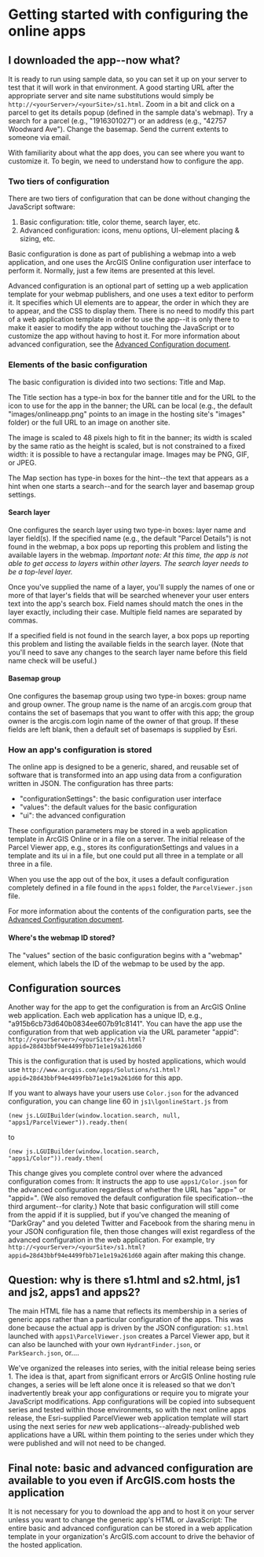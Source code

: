# Getting started with configuring the online apps

## I downloaded the app--now what?

It is ready to run using sample data, so you can set it up on your server to test that it will
work in that environment.  A good starting URL after the appropriate server and site name substitutions
would simply be `http://<yourServer>/<yourSite>/s1.html`.  Zoom in a bit and click on a parcel to get
its details popup (defined in the sample data's webmap).  Try a search for a parcel (e.g., "1916301027")
or an address (e.g., "42757 Woodward Ave").  Change the basemap.  Send the current extents to someone via
email.

With familiarity about what the app does, you can see where you want to customize it.  To begin, we need
to understand how to configure the app.

### Two tiers of configuration

There are two tiers of configuration that can be done without changing the JavaScript software:

1. Basic configuration:  title, color theme, search layer, etc.
2. Advanced configuration:  icons, menu options, UI-element placing & sizing, etc.

Basic configuration is done as part of publishing a webmap into a web application, and one uses the
ArcGIS Online configuration user interface to perform it.  Normally, just a few items are presented at
this level.

Advanced configuration is an optional part of setting up a web application template for your webmap
publishers, and one uses a text editor to perform it.  It specifies which UI elements are to appear,
the order in which they are to appear, and the CSS to display them.  There is no need to modify this
part of a web application template in order to use the app--it is only there to make it easier to modify
the app without touching the JavaScript or to customize the app without having to host it.  For more information
about advanced configuration, see the
[Advanced Configuration document](https://github.com/Esri/local-government-online-apps/blob/master/doc/AdvancedConfiguration.md).

### Elements of the basic configuration

The basic configuration is divided into two sections: Title and Map.

The Title section has a type-in box for the banner title and for the URL to the icon to use for the app
in the banner; the URL can be local (e.g., the default "images/onlineapp.png" points to an image in the
hosting site's "images" folder) or the full URL to an image on another site.

The image is scaled to 48 pixels high to fit in the banner; its width is scaled by the same ratio as the
height is scaled, but is not constrained to a fixed width: it is possible to have a rectangular image.
Images may be PNG, GIF, or JPEG.

The Map section has type-in boxes for the hint--the text that appears as a hint when one starts a
search--and for the search layer and basemap group settings.

#### Search layer

One configures the search layer using two type-in boxes: layer name and layer field(s). If the
specified name (e.g., the default "Parcel Details") is not found in the webmap, a box pops up
reporting this problem and listing the available layers in the webmap. *Important note: At this
time, the app is not able to get access to layers within other layers. The search layer needs
to be a top-level layer.*

Once you've supplied the name of a layer, you'll supply the names of one or more of that layer's fields
that will be searched whenever your user enters text into the app's search box. Field names should
match the ones in the layer exactly, including their case. Multiple field names are separated by commas.

If a specified field is not found in the search layer, a box pops up
reporting this problem and listing the available fields in the search layer. (Note that you'll
need to save any changes to the search layer name before this field name check will be useful.)

#### Basemap group

One configures the basemap group using two type-in boxes: group name and group owner. The group name
is the name of an arcgis.com group that contains the set of basemaps that you want to offer with this
app; the group owner is the arcgis.com login name of the owner of that group. If these fields are left
blank, then a default set of basemaps is supplied by Esri.

### How an app's configuration is stored

The online app is designed to be a generic, shared, and reusable set of software that is transformed
into an app using data from a configuration written in JSON.  The configuration has three parts:

* "configurationSettings":  the basic configuration user interface
* "values":  the default values for the basic configuration
* "ui":  the advanced configuration

These configuration parameters may be stored in a web application template in ArcGIS Online or in a file
on a server.  The initial release of the Parcel Viewer app, e.g., stores its configurationSettings and
values in a template and its ui in a file, but one could put all three in a template or all three in a
file.

When you use the app out of the box, it uses a default configuration completely defined in a file found
in the `apps1` folder, the `ParcelViewer.json` file.

For more information about the contents of the configuration parts, see the
[Advanced Configuration document](https://github.com/Esri/local-government-online-apps/blob/master/doc/AdvancedConfiguration.md).

#### Where's the webmap ID stored?

The "values" section of the basic configuration begins with a "webmap" element, which labels the ID of
the webmap to be used by the app.


## Configuration sources

Another way for the app to get the configuration is from an ArcGIS Online web application.  Each web
application has a unique ID, e.g., "a915b6cb73d640b0834ee607b91c8141".  You can have the app use the
configuration from that web application via the URL parameter "appid":
`http://<yourServer>/<yourSite>/s1.html?appid=28d43bbf94e4499fbb71e1e19a261d60`

This is the configuration that is used by hosted applications, which would use
`http://www.arcgis.com/apps/Solutions/s1.html?appid=28d43bbf94e4499fbb71e1e19a261d60`
for this app.

If you want to always have your users use `Color.json` for the advanced configuration, you can change
line 60 in `js1\lgonlineStart.js` from

    (new js.LGUIBuilder(window.location.search, null, "apps1/ParcelViewer")).ready.then(

to

    (new js.LGUIBuilder(window.location.search, "apps1/Color")).ready.then(

This change gives you complete control over where the advanced configuration comes from:  It instructs
the app to use `apps1/Color.json` for the advanced configuration regardless of whether the URL has "app="
or "appid=".  (We also removed the default configuration file specification--the third argument--for
clarity.)  Note that basic configuration will still come from the appid if it is supplied, but if
you've changed the meaning of "DarkGray" and you deleted Twitter and Facebook from the sharing menu in
your JSON configuration file, then those changes will exist regardless of the advanced configuration in
the web application.  For example, try
`http://<yourServer>/<yourSite>/s1.html?appid=28d43bbf94e4499fbb71e1e19a261d60`
again after making this change.


## Question:  why is there s1.html and s2.html, js1 and js2, apps1 and apps2?

The main HTML file has a name that reflects its membership in a series of generic apps rather than a
particular configuration of the apps.  This was done because the actual app is driven by the JSON
configuration:  `s1.html` launched with `apps1\ParcelViewer.json` creates a Parcel Viewer app, but
it can also be launched with your own `HydrantFinder.json`, or `ParkSearch.json`, or....

We've organized the releases into series, with the initial release being series 1.  The idea is that,
apart from significant errors or ArcGIS Online hosting rule changes, a series will be left alone once
it is released so that we don't inadvertently break your app configurations or require you to migrate
your JavaScript modifications.  App configurations will be copied into subsequent series and tested
within those environments, so with the next online apps release, the Esri-supplied ParcelViewer web
application template will start using the next series for *new* web applications--already-published
web applications have a URL within them pointing to the series under which they were published and
will not need to be changed.


## Final note:  basic and advanced configuration are available to you even if ArcGIS.com hosts the application

It is not necessary for you to download the app and to host it on your server unless you want to change
the generic app's HTML or JavaScript:  The entire basic and advanced configuration can be stored in a
web application template in your organization's ArcGIS.com account to drive the behavior of the hosted
application.